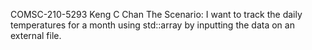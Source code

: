 COMSC-210-5293 Keng C Chan 
The Scenario: I want to track the daily temperatures for a month using std::array by inputting the data on an external file.
